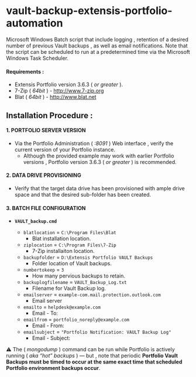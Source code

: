 # vault-backup-extensis-portfolio-automation
Microsoft Windows Batch script that include logging , retention of a desired number of previous Vault backups , as well as email notifications. Note that the script can be scheduled to run at a predetermined time via the Microsoft Windows Task Scheduler.

#### Requirements :
* Extensis Portfolio version 3.6.3 ( _or greater_ ).
* 7-Zip ( _64bit_ ) - http://www.7-zip.org
* Blat ( _64bit_ ) - http://www.blat.net

## Installation Procedure :

#### 1. PORTFOLIO SERVER VERSION
* Via the Portfolio Administration ( _:8091_ ) Web interface , verify the current version of your Portfolio instance.
  * Although the provided example may work with earlier Portfolio versions , Portfolio version 3.6.3 ( _or greater_ ) is recommended.

#### 2. DATA DRIVE PROVISIONING
* Verify that the target data drive has been provisioned with ample drive space and that the desired sub-folder has been created.

#### 3. BATCH FILE CONFIGURATION
* **`VAULT_backup.cmd`**

  * `blatlocation` = `C:\Program Files\Blat`
    * Blat installation location.
  * `ziplocation` = `C:\Program Files\7-Zip`
    * 7-Zip installaiton location.
  * `backupfolder` = `D:\Extensis Portfolio VAULT Backups`
    * Folder location of Vault backups.
  * `numbertokeep` = `3`
    * How many pervious backups to retain.
  * `backuplogfilename` = `VAULT_Backup_Log.txt`
    * Filename for Vault Backup log.
  * `emailserver` = `example-com.mail.protection.outlook.com`
    * Email server
  * `emailto` = `helpdesk@example.com`
    * Email - To:
  * `emailfrom` = `portfolio_noreply@example.com`
    * Email - From:
  * `emailsubject` = `"Portfolio Notification: VAULT Backup Log"`
    * Email - Subject:

:warning: The ( _mongodump_ ) command can be run while Portfolio is actively running ( _aka “hot” backups_ ) — but , note that periodic **Portfolio Vault Backups must be timed to occur at the same exact time that scheduled Portfolio environment backups occur**.
